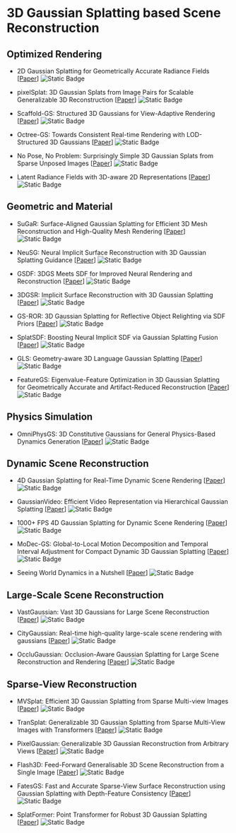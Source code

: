 # 3D Gaussian Splatting based Scene Reconstruction

## Optimized Rendering

- 2D Gaussian Splatting for Geometrically Accurate Radiance Fields [[Paper](https://arxiv.org/abs/2403.17888)] ![Static Badge](https://img.shields.io/badge/SIGGRAPH%202024-red)
- pixelSplat: 3D Gaussian Splats from Image Pairs for Scalable Generalizable 3D Reconstruction [[Paper](https://arxiv.org/abs/2312.12337)] ![Static Badge](https://img.shields.io/badge/arXiv%202312-red)
- Scaffold-GS: Structured 3D Gaussians for View-Adaptive Rendering [[Paper](https://arxiv.org/abs/2312.00109)] ![Static Badge](https://img.shields.io/badge/CVPR%202024-blue)

- Octree-GS: Towards Consistent Real-time Rendering with LOD-Structured 3D Gaussians [[Paper](https://arxiv.org/abs/2403.17898)] ![Static Badge](https://img.shields.io/badge/arXiv%202403-red)

- No Pose, No Problem: Surprisingly Simple 3D Gaussian Splats from Sparse Unposed Images [[Paper](https://arxiv.org/abs/2410.24207)] ![Static Badge](https://img.shields.io/badge/arXiv%202410-red)

- Latent Radiance Fields with 3D-aware 2D Representations [[Paper](https://arxiv.org/abs/2502.09613)] ![Static Badge](https://img.shields.io/badge/ICLR%202025-blue)

## Geometric and Material

- SuGaR: Surface-Aligned Gaussian Splatting for Efficient 3D Mesh Reconstruction and High-Quality Mesh Rendering [[Paper](https://openaccess.thecvf.com/content/CVPR2024/papers/Guedon_SuGaR_Surface-Aligned_Gaussian_Splatting_for_Efficient_3D_Mesh_Reconstruction_and_CVPR_2024_paper.pdf)] ![Static Badge](https://img.shields.io/badge/CVPR%202024-blue)

- NeuSG: Neural Implicit Surface Reconstruction with 3D Gaussian Splatting Guidance [[Paper](https://arxiv.org/abs/2312.00846)] ![Static Badge](https://img.shields.io/badge/arXiv%202312-red)

- GSDF: 3DGS Meets SDF for Improved Neural Rendering and Reconstruction [[Paper](https://arxiv.org/abs/2403.16964)] ![Static Badge](https://img.shields.io/badge/NeurIPS%202024-blue)

- 3DGSR: Implicit Surface Reconstruction with 3D Gaussian Splatting [[Paper](https://dl.acm.org/doi/10.1145/3687952)] ![Static Badge](https://img.shields.io/badge/ACM%20Transactions%20on%20Graphics-blue)

- GS-ROR: 3D Gaussian Splatting for Reflective Object Relighting via SDF Priors [[Paper](https://arxiv.org/abs/2406.18544)] ![Static Badge](https://img.shields.io/badge/arXiv%202406-red)

- SplatSDF: Boosting Neural Implicit SDF via Gaussian Splatting Fusion [[Paper](https://arxiv.org/abs/2411.15468)] ![Static Badge](https://img.shields.io/badge/arXiv%202411-red)


- GLS: Geometry-aware 3D Language Gaussian Splatting [[Paper](https://arxiv.org/abs/2411.18066)] ![Static Badge](https://img.shields.io/badge/arXiv%202411-red)

- FeatureGS: Eigenvalue-Feature Optimization in 3D Gaussian Splatting for Geometrically Accurate and Artifact-Reduced Reconstruction [[Paper](https://arxiv.org/abs/2501.17655)] ![Static Badge](https://img.shields.io/badge/arXiv%202501-red)


## Physics Simulation

- OmniPhysGS: 3D Constitutive Gaussians for General Physics-Based Dynamics Generation [[Paper](https://arxiv.org/abs/2501.18982)] ![Static Badge](https://img.shields.io/badge/ICLR%202025-blue)


## Dynamic Scene Reconstruction

- 4D Gaussian Splatting for Real-Time Dynamic Scene Rendering [[Paper](https://arxiv.org/abs/2310.08528)] ![Static Badge](https://img.shields.io/badge/CVPR%202024-blue)


- GaussianVideo: Efficient Video Representation via Hierarchical Gaussian Splatting [[Paper](https://arxiv.org/abs/2501.04782)] ![Static Badge](https://img.shields.io/badge/arXiv%202501-red)

- 1000+ FPS 4D Gaussian Splatting for Dynamic Scene Rendering [[Paper](https://arxiv.org/abs/2503.16422)] ![Static Badge](https://img.shields.io/badge/arXiv%202503-red)

- MoDec-GS: Global-to-Local Motion Decomposition and Temporal Interval Adjustment for Compact Dynamic 3D Gaussian Splatting [[Paper](https://arxiv.org/abs/2501.03714)] ![Static Badge](https://img.shields.io/badge/arXiv%202501-red)

- Seeing World Dynamics in a Nutshell [[Paper](https://arxiv.org/abs/2502.03465)] ![Static Badge](https://img.shields.io/badge/arXiv%202502-red)


## Large-Scale Scene Reconstruction

- VastGaussian: Vast 3D Gaussians for Large Scene Reconstruction [[Paper](http://openaccess.thecvf.com/content/CVPR2024/papers/Lin_VastGaussian_Vast_3D_Gaussians_for_Large_Scene_Reconstruction_CVPR_2024_paper.pdf)] ![Static Badge](https://img.shields.io/badge/CVPR%202024-blue)

- CityGaussian: Real-time high-quality large-scale scene rendering with gaussians [[Paper](https://arxiv.org/pdf/2404.01133)] ![Static Badge](https://img.shields.io/badge/ECCV%202024-blue)

- OccluGaussian: Occlusion-Aware Gaussian Splatting for Large Scene Reconstruction and Rendering [[Paper](https://arxiv.org/abs/2503.16177)] ![Static Badge](https://img.shields.io/badge/arXiv%202503-red)


## Sparse-View Reconstruction

- MVSplat: Efficient 3D Gaussian Splatting from Sparse Multi-view Images [[Paper](https://arxiv.org/abs/2403.14627)] ![Static Badge](https://img.shields.io/badge/ECCV%202024-blue)

- TranSplat: Generalizable 3D Gaussian Splatting from Sparse Multi-View Images with Transformers [[Paper](https://arxiv.org/abs/2408.13770)] ![Static Badge](https://img.shields.io/badge/arXiv%202408-red)


- PixelGaussian: Generalizable 3D Gaussian Reconstruction from Arbitrary Views [[Paper](https://arxiv.org/abs/2410.18979)] ![Static Badge](https://img.shields.io/badge/arXiv%202410-red)

- Flash3D: Feed-Forward Generalisable 3D Scene Reconstruction from a Single Image [[Paper](https://arxiv.org/abs/2406.04343)] ![Static Badge](https://img.shields.io/badge/arXiv%202406-red)


- FatesGS: Fast and Accurate Sparse-View Surface Reconstruction using Gaussian Splatting with Depth-Feature Consistency [[Paper](https://arxiv.org/abs/2501.04628)] ![Static Badge](https://img.shields.io/badge/arXiv%202501-red)

- SplatFormer: Point Transformer for Robust 3D Gaussian Splatting [[Paper](https://arxiv.org/abs/2411.06390)] ![Static Badge](https://img.shields.io/badge/ICLR%202025-blue)